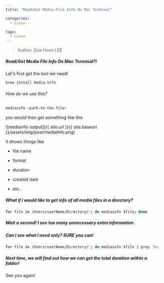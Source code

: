 ```yaml
---
title: "Read/Get Media File Info On Mac Terminal"

categories:
  - Linux

tags:
  - Linux
---
```


> Author: Doe Hoon LEE

##### Read/Get Media File Info On Mac Terminal?!

Let's first get the tool we need!

```bash
brew install media-info
```

###### How do we use this?

```bash
mediainfo <path-to-the-file>
```

you would then get something like this

![mediainfo output]({{ site.url }}{{ site.baseurl }}/assets/img/post/mediaInfo.png)

It shows things like

* file name

* format

* duration

* created date

* etc..

##### What if I would like to get info of all media files in a directory?

```bash
for file in /Users/userName/Directory/*; do mediainfo $file; done
```

##### Wait a second! I see too many unnecessary extra information.

##### Can I see what I need only? SURE you can!

```bash
for file in /Users/userName/Directory/*; do mediainfo $file | grep 'Duration' | head -n 1; done
```

##### Next time, we will find out how we can get the total duration within a folder!

See you again!